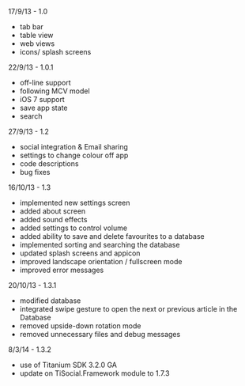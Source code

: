 17/9/13 - 1.0
+ tab bar
+ table view
+ web views
+ icons/ splash screens

22/9/13 - 1.0.1 
+ off-line support
+ following MCV model
+ iOS 7 support
+ save app state
+ search

27/9/13 - 1.2
+ social integration & Email sharing
+ settings to change colour off app
+ code descriptions
+ bug fixes

16/10/13 - 1.3
+ implemented new settings screen
+ added about screen
+ added sound effects
+ added settings to control volume
+ added ability to save and delete favourites to a database
+ implemented sorting and searching the database
+ updated splash screens and appicon
+ improved landscape orientation / fullscreen mode
+ improved error messages

20/10/13 - 1.3.1
+ modified database
+ integrated swipe gesture to open the next or previous article in the Database
+ removed upside-down rotation mode
+ removed unnecessary files and debug messages

8/3/14 - 1.3.2
+ use of Titanium SDK 3.2.0 GA
+ update on TiSocial.Framework module to 1.7.3

